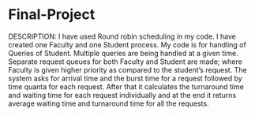 # Final-Project
DESCRIPTION:
I have used Round robin scheduling in my code. I have created one Faculty and one Student process. My code is for handling of 
Queries of Student. Multiple queries are being handled at a given time. Separate request queues for both Faculty and Student are 
made; where Faculty is given higher priority as compared to the student’s request. The system asks for arrival time and the burst 
time for a request followed by time quanta for each request. After that it calculates the turnaround time and waiting time for each 
request individually and at the end it returns average waiting time and turnaround time for all the requests.
